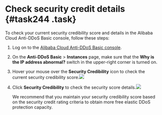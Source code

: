# Check security credit details {#task244 .task}

To check your current security credibility score and details in the Alibaba Cloud Anti-DDoS Basic console, follow these steps:

1.  Log on to the [Alibaba Cloud Anti-DDoS Basic console](https://partners-intl.console.aliyun.com/#/ddosnext). 
2.  On the **Anti-DDoS Basic** \> **Instances** page, make sure that the **Why is the IP address abnormal?** switch in the upper-right corner is turned on. 
3.  Hover your mouse over the **Security Credibility** icon to check the current security credibility score.![](http://static-aliyun-doc.oss-cn-hangzhou.aliyuncs.com/assets/img/79455/154710876534178_en-US.png)

  
4.  Click **Security Credibility** to check the security score details.![](http://static-aliyun-doc.oss-cn-hangzhou.aliyuncs.com/assets/img/79455/154710876534133_en-US.png)

  

    We recommend that you maintain your security credibility score based on the security credit rating criteria to obtain more free elastic DDoS protection capacity.


